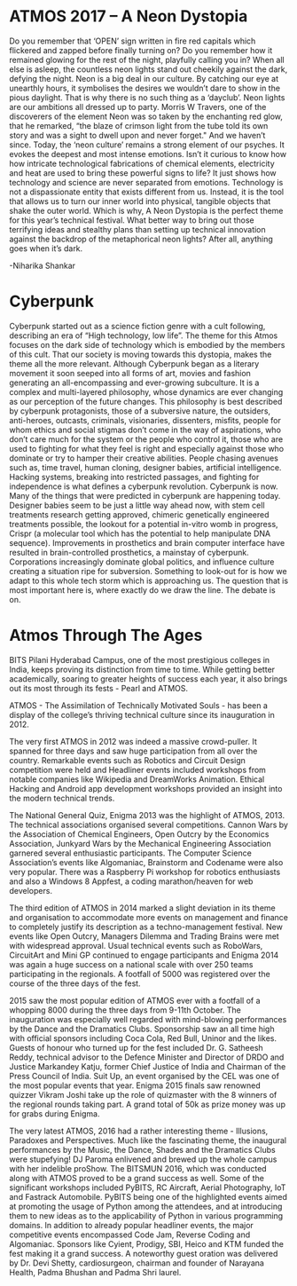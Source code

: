 <!-- TITLE: Themes -->
<!-- SUBTITLE: A quick review of our theme 'neon dystopia' and 'cyberpunk' -->

# ATMOS 2017 – A Neon Dystopia
Do you remember that ‘OPEN’ sign written in fire red capitals which flickered and zapped before finally turning on? Do you remember how it remained glowing for the rest of the night, playfully calling you in? When all else is asleep, the countless neon lights stand out cheekily against the dark, defying the night.
Neon is a big deal in our culture. By catching our eye at unearthly hours, it symbolises the desires we wouldn’t dare to show in the pious daylight. That is why there is no such thing as a ‘dayclub’. Neon lights are our ambitions all dressed up to party.
Morris W Travers, one of the discoverers of the element Neon was so taken by the enchanting red glow, that he remarked, “the blaze of crimson light from the tube told its own story and was a sight to dwell upon and never forget." And we haven’t since. 
Today, the ‘neon culture’ remains a strong element of our psyches. It evokes the deepest and most intense emotions. Isn’t it curious to know how how intricate technological fabrications of chemical elements, electricity and heat are used to bring these powerful signs to life? It just shows how technology and science are never separated from emotions.
Technology is not a dispassionate entity that exists different from us. Instead, it is the tool that allows us to turn our inner world into physical, tangible objects that shake the outer world.
Which is why, A Neon Dystopia is the perfect theme for this year’s technical festival. What better way to bring out those terrifying ideas and stealthy plans than setting up technical innovation against the backdrop of the metaphorical neon lights? After all, anything goes when it’s dark.

-Niharika Shankar

# Cyberpunk


Cyberpunk started out as a science fiction genre with a cult following, describing an era of  “High technology, low life”. The theme for this Atmos focuses on the dark side of technology which is embodied by the members of this cult. That our society is moving towards this dystopia, makes the theme all the more relevant. 
Although Cyberpunk began as a literary movement it soon seeped into all forms of art, movies and fashion generating an all-encompassing and ever-growing subculture. It is a complex and multi-layered philosophy, whose dynamics are ever changing as our perception of the future changes.
This philosophy is best described by cyberpunk protagonists, those of a subversive nature, the outsiders, anti-heroes, outcasts, criminals, visionaries, dissenters, misfits, people for whom ethics and social stigmas don’t come in the way of aspirations, who don’t care much for the system or the people who control it, those who are used to fighting for what they feel is right and especially against those who dominate or try to hamper their creative abilities. People chasing avenues such as, time travel, human cloning, designer babies, artificial intelligence. Hacking systems, breaking into restricted passages, and fighting for independence is what defines a cyberpunk revolution. 
Cyberpunk is now. Many of the things that were predicted in cyberpunk are happening today. Designer babies seem to be just a little way ahead now, with stem cell treatments research getting approved, chimeric genetically engineered treatments possible, the lookout for a potential in-vitro womb in progress, Crispr (a molecular tool which has the potential to help manipulate DNA sequence). Improvements in prosthetics and brain computer interface have resulted in brain-controlled prosthetics, a mainstay of cyberpunk. Corporations increasingly dominate global politics, and influence culture creating a situation ripe for subversion. 
Something to look-out for is how we adapt to this whole tech storm which is approaching us. The question that is most important here is, where exactly do we draw the line. The debate is on.

# Atmos Through The Ages

BITS Pilani Hyderabad Campus, one of the most prestigious colleges in India, keeps proving its distinction from time to time. While getting better academically, soaring to greater heights of success each year, it also brings out its most through its fests - Pearl and ATMOS.

ATMOS - The Assimilation of Technically Motivated Souls - has been a display of the college’s thriving technical culture since its inauguration in 2012.

The very first ATMOS in 2012 was indeed a massive crowd-puller. It spanned for three days and saw huge participation from all over the country. Remarkable events such as Robotics and Circuit Design competition were held and  Headliner events included workshops from notable companies like Wikipedia and DreamWorks Animation. Ethical Hacking and Android app development workshops provided an insight into the modern technical trends. 

The National General Quiz, Enigma 2013 was the highlight of ATMOS, 2013. The technical associations organised several competitions. Cannon Wars by the Association of Chemical Engineers, Open Outcry by the Economics Association, Junkyard Wars by the Mechanical Engineering Association garnered several enthusiastic participants. The Computer Science Association’s events like Algomaniac, Brainstorm and Codename were also very popular. There was a Raspberry Pi workshop for robotics enthusiasts and also a Windows 8 Appfest, a coding marathon/heaven for web developers. 

The third edition of ATMOS in 2014 marked a slight deviation in its theme and organisation to accommodate more events on management and finance to completely justify its description as a techno-management festival. New events like Open Outcry, Managers Dilemma and Trading Brains were met with widespread approval. Usual technical events such as RoboWars, CircuitArt and Mini GP continued to engage participants and Enigma 2014 was again a huge success on a national scale with over 250 teams participating in the regionals. A footfall of 5000 was registered over the course of the three days of the fest.

2015 saw the most popular edition of ATMOS ever with a footfall of a whopping 8000 during the three days from 9-11th October. The inauguration was especially well regarded with mind-blowing performances by the Dance and the Dramatics Clubs. Sponsorship saw an all time high with official sponsors including Coca Cola, Red Bull, Uninor and the likes. Guests of honour who turned up for the fest included Dr. G. Satheesh Reddy, technical advisor to the Defence Minister and Director of DRDO and Justice Markandey Katju, former Chief Justice of India and Chairman of the Press Council of India. Suit Up, an event organised by the CEL was one of the most popular events that year. Enigma 2015 finals saw renowned quizzer Vikram Joshi take up the role of quizmaster with the 8 winners of the regional rounds taking part. A grand total of 50k as prize money was up for grabs during Enigma.

The very latest ATMOS, 2016 had a rather interesting theme - Illusions, Paradoxes and Perspectives. Much like the fascinating theme, the inaugural performances by the Music, the Dance, Shades and the Dramatics Clubs were stupefying! DJ Paroma enlivened and brewed up the whole campus with her indelible proShow. The BITSMUN 2016, which was conducted along with ATMOS proved to be a grand success as well. Some of the significant workshops included PyBITS, RC Aircraft, Aerial Photography, IoT and Fastrack Automobile. PyBITS being one of the highlighted events aimed at promoting the usage of Python among the attendees, and at introducing them to new ideas as to the applicability of Python in various programming domains. In addition to already popular headliner events, the major competitive events encompassed Code Jam, Reverse Coding and Algomaniac. Sponsors like Cyient, Prodigy, SBI, Heico and KTM funded the fest making it a grand success. A noteworthy guest oration was delivered by Dr. Devi Shetty, cardiosurgeon, chairman and founder of Narayana Health, Padma Bhushan and Padma Shri laurel.
